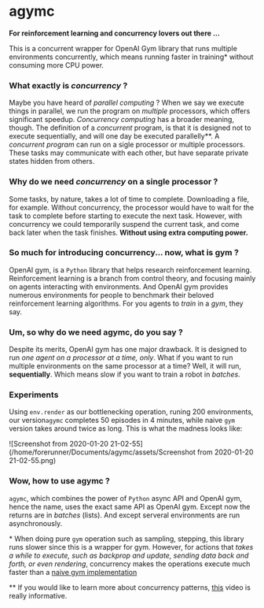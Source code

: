 # agymc

**For reinforcement learning and concurrency lovers out there ...**

This is a concurrent wrapper for OpenAI Gym library that runs multiple environments concurrently, which means running faster in training\* without consuming more CPU power.

### What exactly is _concurrency_ ?

Maybe you have heard of _parallel computing_ ? When we say we execute things in parallel, we run the program on _multiple_ processors, which offers significant speedup. _Concurrency computing_ has a broader meaning, though. The definition of a _concurrent_ program, is that it is designed not to execute sequentially, and will one day be executed parallelly\*\*. A _concurrent program_ can run on a sigle processor or multiple processors. These tasks may communicate with each other, but have separate private states hidden from others.

### Why do we need _concurrency_ on a single processor ?

Some tasks, by nature, takes a lot of time to complete. Downloading a file, for example. Without concurrency, the processor would have to wait for the task to complete before starting to execute the next task. However, with concurrency we could temporarily suspend the current task, and come back later when the task finishes. **Without using extra computing power.**

### So much for introducing concurrency... now, what is gym ?

OpenAI gym, is a `Python` library that helps research reinforcement learning. Reinforcement learning is a branch from control theory, and focusing mainly on agents interacting with environments. And OpenAI gym provides numerous environments for people to benchmark their beloved reinforcement learning algorithms. For you agents to *train* in a _gym_, they say.

### Um, so why do we need agymc, do you say ?

Despite its merits, OpenAI gym has one major drawback. It is designed to run _one agent on a processor at a time, only_. What if you want to run multiple environments on the same processor at a time? Well, it will run, **sequentially**. Which means slow if you want to train a robot in _batches_.

### Experiments

Using `env.render` as our bottlenecking operation, runing 200 environments, our version`agymc` completes 50 episodes in 4 minutes, while naive `gym` version takes around twice as long. This is what the madness looks like:

![Screenshot from 2020-01-20 21-02-55](/home/forerunner/Documents/agymc/assets/Screenshot from 2020-01-20 21-02-55.png)

### Wow, how to use agymc ?

`agymc`, which combines the power of `Python` async API and OpenAI gym, hence the name, uses the exact same API as OpenAI gym. Except now the returns are in _batches_ (lists). And except serveral environments are run asynchronously.



\* When doing pure `gym` operation such as sampling, stepping, this library runs slower since this is a wrapper for gym. However, for actions that _takes a while to execute, such as backprop and update, sending data back and forth, or even rendering_, concurrency makes the operations execute much faster than a [naive gym implementation](./test/ref.py)

\*\* If you would like to learn more about concurrency patterns, [this](https://www.youtube.com/watch?v=rDRa23k70CU) video is really informative.